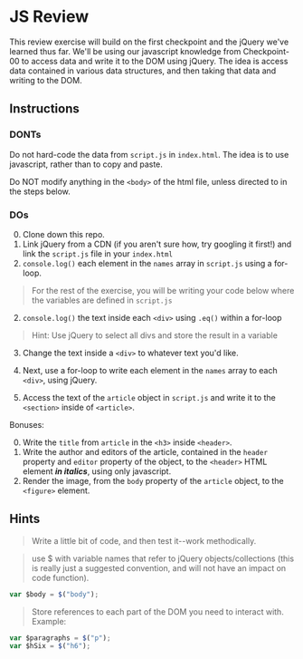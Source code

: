 # JS Review

This review exercise will build on the first checkpoint and the jQuery we've learned thus far. We'll be using our javascript knowledge from Checkpoint-00 to access data and write it to the DOM using jQuery. The idea is access data contained in various data structures, and then taking that data and writing to the DOM.



## Instructions

### DONTs

Do not hard-code the data from `script.js` in `index.html`. The idea is to use javascript, rather than to copy and paste.

Do NOT modify anything in the `<body>` of the html file, unless directed to in the steps below.

### DOs

0. Clone down this repo.
0. Link jQuery from a CDN (if you aren't sure how, try googling it first!) and link the `script.js` file in your `index.html`
1. `console.log()` each element in the `names` array in `script.js` using a for-loop.
> For the rest of the exercise, you will be writing your code below where the variables are defined in `script.js
`
2. `console.log()` the text inside each `<div>` using `.eq()` within a for-loop
  > Hint: Use jQuery to select all divs and store the result in a variable

3. Change the text inside a `<div>` to whatever text you'd like.

4. Next, use a for-loop to write each element in the `names` array to each `<div>`, using jQuery.
6. Access the text of the `article` object in `script.js` and write it to the `<section>` inside of `<article>`.

Bonuses:

0. Write the `title` from `article` in the `<h3>` inside `<header>`.
1. Write the author and editors of the article, contained in the `header` property and `editor` property of the object, to the `<header>` HTML element ***in italics***, using only javascript.
2. Render the image, from the `body` property of the `article` object, to the `<figure>` element.

## Hints

> Write a little bit of code, and then test it--work methodically.

> use $ with variable names that refer to jQuery objects/collections (this is really just a suggested convention, and will not have an impact on code function).
```js
var $body = $("body");
```

>  Store references to each part of the DOM you need to interact with. Example:
```js
var $paragraphs = $("p");
var $hSix = $("h6");   
```
